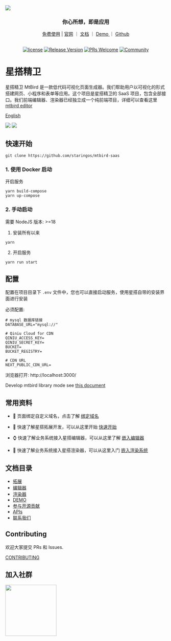 <img src="https://raw.githubusercontent.com/staringos/mtbird/master/packages/mtbird-storybook/src/assets/images/logo-banner-en.png" />

<div align="center">
  <h3>你心所想，即是应用</h3>
  <a href="https://mtbird.staringos.com">免费使用</a> | <a href="https://staringos.com">官网</a> ｜ <a href="https://docs.staringos.com">文档</a> ｜ <a href="/story/demos-编辑器--form-page">
    Demo
  </a>｜ <a href="https://github.com/staringos">Github</a>
</div>
<br />
<div align="center">

[![license](https://img.shields.io/badge/license-MIT-brightgreen.svg?style=flat)](https://github.com/staringos/mtbird)
[![Release Version](https://img.shields.io/badge/release-0.0.1-green.svg)](https://github.com/staringos/mtbird/releases)
[![PRs Welcome](https://img.shields.io/badge/PRs-welcome-brightgreen.svg)](https://github.com/staringos/mtbird/pulls)
[![Community](https://img.shields.io/discord/733027681184251937.svg?style=flat&label=Join%20Community&color=7289DA)](https://discord.gg/7V5vnHW2)

</div>

# 星搭精卫

星搭精卫 MtBird 是一款低代码可视化页面生成器。我们帮助用户以可视化的形式搭建网页、小程序和表单等应用。这个项目是星搭精卫的 SaaS 项目，包含全部接口。我们前端编辑器、渲染器已经独立成一个纯前端项目，详细可以查看这里 [mtbird editor](https://github.com/staringos/mtbird)

[English](./README.md)

<img src="https://mtbird-cdn.staringos.com/modal.gif" />

<img src="https://raw.githubusercontent.com/staringos/mtbird/master/packages/mtbird-storybook/src/assets/images/advance-en.png" />

<p></p>

## 快速开始

```shell
git clone https://github.com/staringos/mtbird-saas
```

### 1. 使用 Docker 启动

开启服务

```shell
yarn build-compose
yarn up-compose
```

### 2. 手动启动

需要 NodeJS 版本: >=18

1. 安装所有以来

```shell
yarn
```

2. 开启服务

```shell
yarn run start
```

## 配置

配置在项目目录下 `.env` 文件中，您也可以直接启动服务，使用星搭自带的安装界面进行安装

必须配置:

```shell
# mysql 数据库链接
DATABASE_URL="mysql://"

# Qiniu Cloud for CDN
QINIU_ACCESS_KEY=
QINIU_SECRET_KEY=
BUCKET=
BUCKET_REGISTRY=

# CDN URL
NEXT_PUBLIC_CDN_URL=
```

浏览器打开: http://localhost:3000/

Develop mtbird library mode see [this document](https://github.com/staringos/mtbird/tree/master/packages/mtbird-example)

## 常用资料

- 📃 页面绑定自定义域名，点击了解 [绑定域名](https://docs.staringos.com/?path=/docs/%E7%BC%96%E8%BE%91%E5%99%A8-%E7%BB%91%E5%AE%9A%E5%9F%9F%E5%90%8D--page)

- 🌟 快速了解星搭拓展开发，可以从这里开始 [快速开始](https://docs.staringos.com/?path=/docs/%E6%8B%93%E5%B1%95-%E4%BB%8B%E7%BB%8D--page)

- ⌚️ 快速了解业务系统接入星搭编辑器，可以从这里了解 [嵌入编辑器](https://docs.staringos.com/?path=/docs/%E7%BC%96%E8%BE%91%E5%99%A8-%E5%B5%8C%E5%85%A5%E7%BC%96%E8%BE%91%E5%99%A8--page)

- 🌺 快速了解业务系统接入星搭渲染器，可以从这里入门 [嵌入渲染系统](https://docs.staringos.com/?path=/docs/%E6%B8%B2%E6%9F%93%E5%99%A8-%E5%B5%8C%E5%85%A5%E6%B8%B2%E6%9F%93%E5%99%A8--page)

## 文档目录

- [拓展](https://docs.staringos.com/?path=/docs/%E6%8B%93%E5%B1%95-%E4%BB%8B%E7%BB%8D--page)
- [编辑器](https://docs.staringos.com/?path=/docs/%E7%BC%96%E8%BE%91%E5%99%A8-%E4%BB%8B%E7%BB%8D--page)
- [渲染器](https://docs.staringos.com/?path=/docs/%E6%B8%B2%E6%9F%93%E5%99%A8-%E4%BB%8B%E7%BB%8D--page)
- [DEMO](https://docs.staringos.com/?path=/docs/demos-%E7%BC%96%E8%BE%91%E5%99%A8--form-page)
- [参与开源贡献](https://docs.staringos.com/?path=/docs/demos-%E7%BC%96%E8%BE%91%E5%99%A8--form-page)
- [APIs](https://docs.staringos.com/?path=/docs/apis-%E6%95%B0%E6%8D%AE%E7%BB%93%E6%9E%84-%E7%BB%84%E4%BB%B6--page)
- [联系我们](https://docs.staringos.com/?path=/docs/%E6%9C%8D%E5%8A%A1-%E8%81%94%E7%B3%BB%E6%88%91%E4%BB%AC--page)

## Contributing

欢迎大家提交 PRs 和 Issues.

[CONTRIBUTING](./CONTRIBUTING.md)

## 加入社群

<img src="https://github.com/staringos/staringai-mini-program/raw/master/images/ew-qrcode.jpg" width="160px" />
